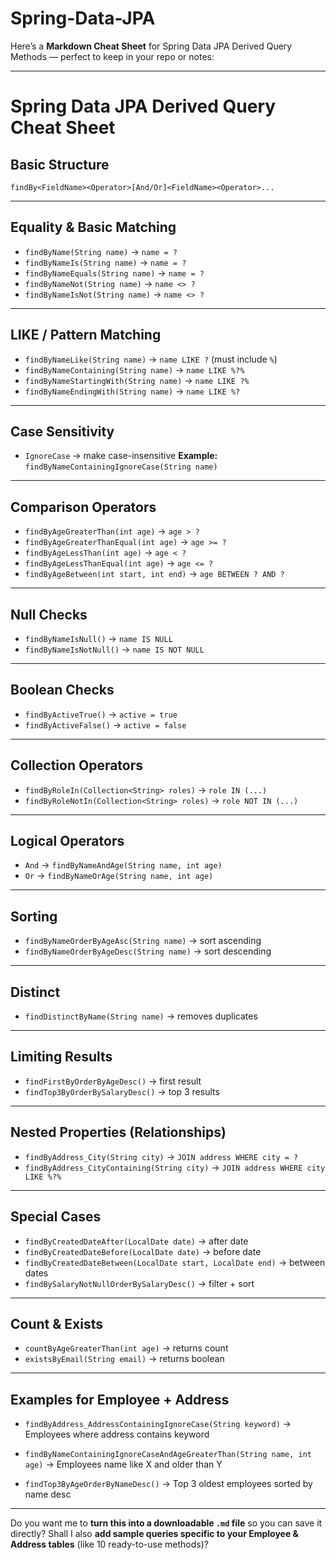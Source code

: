 # Spring-Data-JPA

Here’s a **Markdown Cheat Sheet** for Spring Data JPA Derived Query Methods — perfect to keep in your repo or notes:

---

# Spring Data JPA Derived Query Cheat Sheet

## **Basic Structure**

```
findBy<FieldName><Operator>[And/Or]<FieldName><Operator>...
```

---

## **Equality & Basic Matching**

* `findByName(String name)` → `name = ?`
* `findByNameIs(String name)` → `name = ?`
* `findByNameEquals(String name)` → `name = ?`
* `findByNameNot(String name)` → `name <> ?`
* `findByNameIsNot(String name)` → `name <> ?`

---

## **LIKE / Pattern Matching**

* `findByNameLike(String name)` → `name LIKE ?` (must include `%`)
* `findByNameContaining(String name)` → `name LIKE %?%`
* `findByNameStartingWith(String name)` → `name LIKE ?%`
* `findByNameEndingWith(String name)` → `name LIKE %?`

---

## **Case Sensitivity**

* `IgnoreCase` → make case-insensitive
  **Example:** `findByNameContainingIgnoreCase(String name)`

---

## **Comparison Operators**

* `findByAgeGreaterThan(int age)` → `age > ?`
* `findByAgeGreaterThanEqual(int age)` → `age >= ?`
* `findByAgeLessThan(int age)` → `age < ?`
* `findByAgeLessThanEqual(int age)` → `age <= ?`
* `findByAgeBetween(int start, int end)` → `age BETWEEN ? AND ?`

---

## **Null Checks**

* `findByNameIsNull()` → `name IS NULL`
* `findByNameIsNotNull()` → `name IS NOT NULL`

---

## **Boolean Checks**

* `findByActiveTrue()` → `active = true`
* `findByActiveFalse()` → `active = false`

---

## **Collection Operators**

* `findByRoleIn(Collection<String> roles)` → `role IN (...)`
* `findByRoleNotIn(Collection<String> roles)` → `role NOT IN (...)`

---

## **Logical Operators**

* `And` → `findByNameAndAge(String name, int age)`
* `Or` → `findByNameOrAge(String name, int age)`

---

## **Sorting**

* `findByNameOrderByAgeAsc(String name)` → sort ascending
* `findByNameOrderByAgeDesc(String name)` → sort descending

---

## **Distinct**

* `findDistinctByName(String name)` → removes duplicates

---

## **Limiting Results**

* `findFirstByOrderByAgeDesc()` → first result
* `findTop3ByOrderBySalaryDesc()` → top 3 results

---

## **Nested Properties (Relationships)**

* `findByAddress_City(String city)` → `JOIN address WHERE city = ?`
* `findByAddress_CityContaining(String city)` → `JOIN address WHERE city LIKE %?%`

---

## **Special Cases**

* `findByCreatedDateAfter(LocalDate date)` → after date
* `findByCreatedDateBefore(LocalDate date)` → before date
* `findByCreatedDateBetween(LocalDate start, LocalDate end)` → between dates
* `findBySalaryNotNullOrderBySalaryDesc()` → filter + sort

---

## **Count & Exists**

* `countByAgeGreaterThan(int age)` → returns count
* `existsByEmail(String email)` → returns boolean

---

## **Examples for Employee + Address**

* `findByAddress_AddressContainingIgnoreCase(String keyword)`
  → Employees where address contains keyword

* `findByNameContainingIgnoreCaseAndAgeGreaterThan(String name, int age)`
  → Employees name like X and older than Y

* `findTop3ByAgeOrderByNameDesc()`
  → Top 3 oldest employees sorted by name desc

---

Do you want me to **turn this into a downloadable `.md` file** so you can save it directly?
Shall I also **add sample queries specific to your Employee & Address tables** (like 10 ready-to-use methods)?
